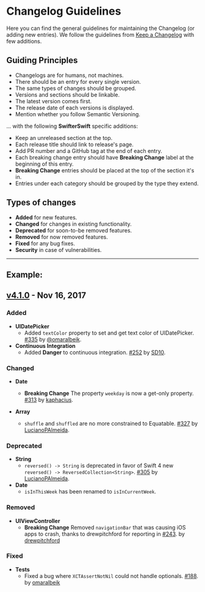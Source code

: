 # Changelog Guidelines

Here you can find the general guidelines for maintaining the Changelog (or adding new entries). We follow the guidelines from [Keep a Changelog](http://keepachangelog.com/en/1.0.0/) with few additions.

## Guiding Principles
- Changelogs are for humans, not machines.
- There should be an entry for every single version.
- The same types of changes should be grouped.
- Versions and sections should be linkable.
- The latest version comes first.
- The release date of each versions is displayed.
- Mention whether you follow Semantic Versioning.

... with the following **SwifterSwift** specific additions:
- Keep an unreleased section at the top.
- Each release title should link to release's page.
- Add PR number and a GitHub tag at the end of each entry.
- Each breaking change entry should have **Breaking Change** label at the beginning of this entry.
- **Breaking Change** entries should be placed at the top of the section it's in.
- Entries under each category should be grouped by the type they extend.

## Types of changes
- **Added** for new features.
- **Changed** for changes in existing functionality.
- **Deprecated** for soon-to-be removed features.
- **Removed** for now removed features.
- **Fixed** for any bug fixes.
- **Security** in case of vulnerabilities.

---

## Example:


## [v4.1.0](https://github.com/SwifterSwift/SwifterSwift/releases/tag/4.1.0) - Nov 16, 2017

### Added

- **UIDatePicker**
    - Added `textColor` property to set and get text color of UIDatePicker. [#335](https://github.com/SwifterSwift/SwifterSwift/pull/335) by [@omaralbeik](https://github.com/omaralbeik).
- **Continuous Integration**
    - Added **Danger** to continuous integration. [#252](https://github.com/SwifterSwift/SwifterSwift/pull/252) by [SD10](https://github.com/SD10).


### Changed

- **Date**
    - **Breaking Change**  The property `weekday` is now a get-only property. [#313](https://github.com/SwifterSwift/SwifterSwift/pull/313) by [kaphacius](https://github.com/kaphacius).

- **Array**
    - `shuffle` and `shuffled` are no more constrained to Equatable. [#327](https://github.com/SwifterSwift/SwifterSwift/pull/327) by [LucianoPAlmeida](https://github.com/LucianoPAlmeida).


### Deprecated

- **String**
    - `reversed() -> String` is deprecated in favor of Swift 4 new `reversed() -> ReversedCollection<String>`. [#305](https://github.com/SwifterSwift/SwifterSwift/pull/305) by [LucianoPAlmeida](https://github.com/LucianoPAlmeida).
- **Date**
    - `isInThisWeek` has been renamed to `isInCurrentWeek`.


### Removed

- **UIViewController**
    - **Breaking Change** Removed `navigationBar` that was causing iOS apps to crash, thanks to drewpitchford for reporting in [#243](https://github.com/SwifterSwift/SwifterSwift/issues/243). by [drewpitchford](https://github.com/drewpitchford)


### Fixed

- **Tests**
    - Fixed a bug where `XCTAssertNotNil` could not handle optionals. [#188](https://github.com/SwifterSwift/SwifterSwift/pull/188). by [omaralbeik](https://github.com/omaralbeik)
